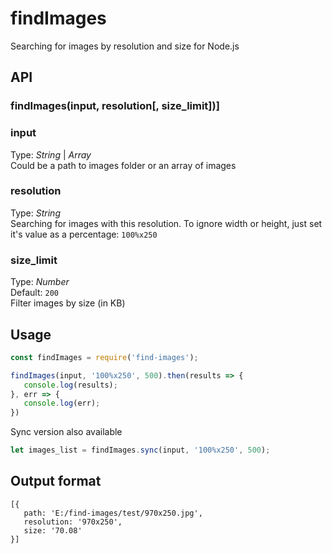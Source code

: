 # findImages   
Searching for images by resolution and size for Node.js


## API

### findImages(input, resolution[, size_limit])]

### input
Type: _String_ | _Array_  
Could be a path to images folder or an array of images  


### resolution
Type: _String_  
Searching for images with this resolution. To ignore width or height, just set it's value as a percentage: `100%x250`


### size_limit
Type: _Number_  
Default: `200`  
Filter images by size (in KB)  



## Usage
```javascript
const findImages = require('find-images');

findImages(input, '100%x250', 500).then(results => {
   console.log(results);
}, err => {
   console.log(err);
})
```

Sync version also available
```javascript
let images_list = findImages.sync(input, '100%x250', 500);
```


## Output format
```
[{
   path: 'E:/find-images/test/970x250.jpg',
   resolution: '970x250',
   size: '70.08' 
}]
```
